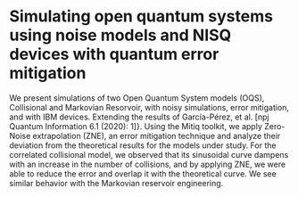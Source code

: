 # Simulating open quantum systems using noise models and NISQ devices with quantum error mitigation

We present simulations of two Open Quantum System models (OQS), Collisional and Markovian Resorvoir, with noisy simulations, 
error mitigation, and with IBM devices. Extending the results of García-Pérez, et al. [npj Quantum Information 6.1 (2020): 1]}. 
Using the Mitiq toolkit, we apply Zero-Noise extrapolation (ZNE), an error mitigation technique and analyze their deviation from the theoretical results 
for the models under study. For the correlated collisional model, we observed that its sinusoidal curve dampens with an increase in the number of collisions, 
and by applying ZNE, we were able to reduce the error and overlap it with the theoretical curve. We see similar behavior with the Markovian reservoir engineering. 

